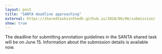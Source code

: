 ```yaml
---
layout: post
title: "SANTA deadline approaching"
external: https://sharedtasksinthedh.github.io/2018/06/06/submission/
show: true
---
```


The deadline for submitting annotation guidelines in the SANTA shared task will be on June 15. Information about the submission details is available now.